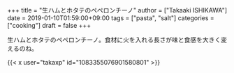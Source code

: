 +++
title = "生ハムとホタテのペペロンチーノ"
author = ["Takaaki ISHIKAWA"]
date = 2019-01-10T01:59:00+09:00
tags = ["pasta", "salt"]
categories = ["cooking"]
draft = false
+++

生ハムとホタテのペペロンチーノ。食材に火を入れる長さが味と食感を大きく変えるのね。  

{{< x user="takaxp" id="1083355076901580801" >}}
